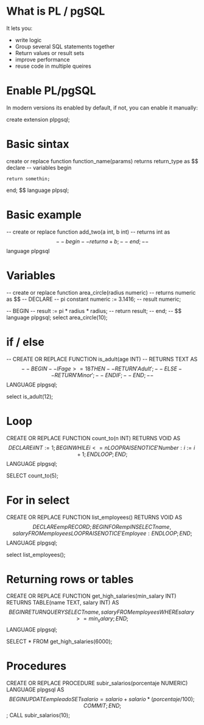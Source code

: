 # What is PL / pgSQL

It lets you:
- write logic
- Group several SQL statements together
- Return values or result sets
- improve performance
- reuse code in multiple queires


# Enable PL/pgSQL
In modern versions its enabled by default,
if not, you can enable it manually:

create extension plpgsql;


# Basic sintax

create or replace function function_name(params)
returns return_type as $$
declare
 -- variables
begin

    return somethin;
end;
$$ language plpsql;

# Basic example
-- create or replace function add_two(a int, b int)
-- returns int as $$
-- begin
-- 	return a + b;
-- end;
-- $$ language plpgsql

# Variables
-- create or replace function area_circle(radius numeric)
-- returns numeric as $$
-- DECLARE
-- 	pi constant numeric := 3.1416;
-- 	result numeric;
	
-- BEGIN
-- 	result := pi * radius * radius;
-- 	return result;
-- end;
-- $$ language plpgsql;
select area_circle(10);

# if / else
-- CREATE OR REPLACE FUNCTION is_adult(age INT)
-- RETURNS TEXT AS $$
-- BEGIN
--     IF age >= 18 THEN
--         RETURN 'Adult';
--     ELSE
--         RETURN 'Minor';
--     END IF;
-- END;
-- $$ LANGUAGE plpgsql;


select is_adult(12);


# Loop
CREATE OR REPLACE FUNCTION count_to(n INT)
RETURNS VOID AS $$
DECLARE
    i INT := 1;
BEGIN
    WHILE i <= n LOOP
        RAISE NOTICE 'Number: %', i;
        i := i + 1;
    END LOOP;
END;
$$ LANGUAGE plpgsql;

SELECT count_to(5);

# For in select
CREATE OR REPLACE FUNCTION list_employees()
RETURNS VOID AS $$
DECLARE
    emp RECORD;
BEGIN
    FOR emp IN SELECT name, salary FROM employees LOOP
        RAISE NOTICE 'Employee: %, Salary: %', emp.name, emp.salary;
    END LOOP;
END;
$$ LANGUAGE plpgsql;

select list_employees();

# Returning rows or tables

CREATE OR REPLACE FUNCTION get_high_salaries(min_salary INT)
RETURNS TABLE(name TEXT, salary INT) AS $$
BEGIN
    RETURN QUERY
    SELECT name, salary FROM employees WHERE salary >= min_salary;
END;
$$ LANGUAGE plpgsql;

SELECT * FROM get_high_salaries(6000);


# Procedures
CREATE OR REPLACE PROCEDURE subir_salarios(porcentaje NUMERIC)
LANGUAGE plpgsql
AS $$
BEGIN
  UPDATE empleado
  SET salario = salario + salario * (porcentaje / 100);
  COMMIT;
END;
$$;
CALL subir_salarios(10);